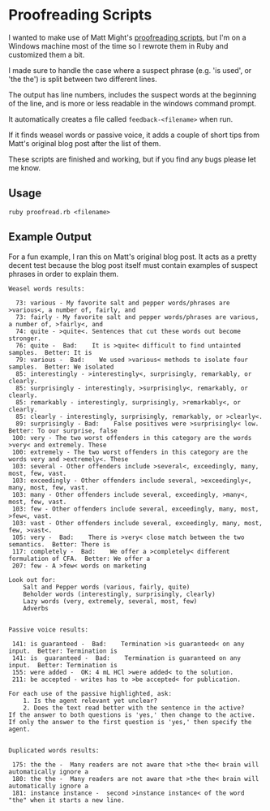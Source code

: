 Proofreading Scripts
====================

I wanted to make use of Matt Might's [proofreading scripts](http://matt.might.net/articles/shell-scripts-for-passive-voice-weasel-words-duplicates/), but I'm on a Windows machine most of the time so I rewrote them in Ruby and customized them a bit.

I made sure to handle the case where a suspect phrase (e.g. 'is
used', or 'the the') is split between two different lines.

The output has line numbers, includes the suspect words at the beginning of the
line, and is more or less readable in the windows command prompt. 

It automatically creates a file called `feedback-<filename>` when run.

If it finds weasel words or passive voice, it adds a couple of short tips 
from Matt's original blog post after the list of them.

These scripts are finished and working, but if you find any bugs please let me
know.


Usage
-------

`ruby proofread.rb <filename>`


Example Output
----------------

For a fun example, I ran this on Matt's original blog post. It acts as a pretty
decent test because the blog post itself must contain examples of suspect
phrases in order to explain them.

    Weasel words results:

      73: various - My favorite salt and pepper words/phrases are >various<, a number of, fairly, and 
      73: fairly - My favorite salt and pepper words/phrases are various, a number of, >fairly<, and 
      74: quite - >quite<. Sentences that cut these words out become stronger. 
      76: quite -  Bad:    It is >quite< difficult to find untainted samples.  Better: It is 
      79: various -  Bad:    We used >various< methods to isolate four samples.  Better: We isolated 
      85: interestingly - >interestingly<, surprisingly, remarkably, or clearly. 
      85: surprisingly - interestingly, >surprisingly<, remarkably, or clearly. 
      85: remarkably - interestingly, surprisingly, >remarkably<, or clearly. 
      85: clearly - interestingly, surprisingly, remarkably, or >clearly<. 
      89: surprisingly - Bad:    False positives were >surprisingly< low.  Better: To our surprise, false 
     100: very - The two worst offenders in this category are the words >very< and extremely. These 
     100: extremely - The two worst offenders in this category are the words very and >extremely<. These 
     103: several - Other offenders include >several<, exceedingly, many, most, few, vast. 
     103: exceedingly - Other offenders include several, >exceedingly<, many, most, few, vast. 
     103: many - Other offenders include several, exceedingly, >many<, most, few, vast. 
     103: few - Other offenders include several, exceedingly, many, most, >few<, vast. 
     103: vast - Other offenders include several, exceedingly, many, most, few, >vast<. 
     105: very -  Bad:    There is >very< close match between the two semantics.  Better: There is 
     117: completely -  Bad:    We offer a >completely< different formulation of CFA.  Better: We offer a 
     207: few - A >few< words on marketing 

    Look out for:
        Salt and Pepper words (various, fairly, quite)
        Beholder words (interestingly, surprisingly, clearly)
        Lazy words (very, extremely, several, most, few)
        Adverbs


    Passive voice results:

     141: is guaranteed -  Bad:    Termination >is guaranteed< on any input.  Better: Termination is 
     141: is  guaranteed -  Bad:    Termination is guaranteed on any input.  Better: Termination is 
     155: were added -  OK: 4 mL HCl >were added< to the solution. 
     211: be accepted - writes has to >be accepted< for publication. 

    For each use of the passive highlighted, ask:
        1. Is the agent relevant yet unclear?
        2. Does the text read better with the sentence in the active?
    If the answer to both questions is 'yes,' then change to the active.
    If only the answer to the first question is 'yes,' then specify the agent. 


    Duplicated words results:

     175: the the -  Many readers are not aware that >the the< brain will automatically ignore a 
     180: the the -  Many readers are not aware that >the the< brain will automatically ignore a 
     181: instance instance -  second >instance instance< of the word "the" when it starts a new line.  

